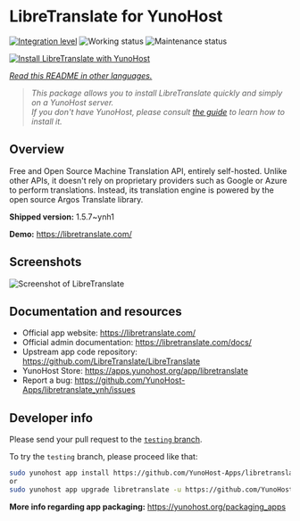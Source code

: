 <!--
N.B.: This README was automatically generated by <https://github.com/YunoHost/apps/tree/master/tools/readme_generator>
It shall NOT be edited by hand.
-->

# LibreTranslate for YunoHost

[![Integration level](https://dash.yunohost.org/integration/libretranslate.svg)](https://dash.yunohost.org/appci/app/libretranslate) ![Working status](https://ci-apps.yunohost.org/ci/badges/libretranslate.status.svg) ![Maintenance status](https://ci-apps.yunohost.org/ci/badges/libretranslate.maintain.svg)

[![Install LibreTranslate with YunoHost](https://install-app.yunohost.org/install-with-yunohost.svg)](https://install-app.yunohost.org/?app=libretranslate)

*[Read this README in other languages.](./ALL_README.md)*

> *This package allows you to install LibreTranslate quickly and simply on a YunoHost server.*  
> *If you don't have YunoHost, please consult [the guide](https://yunohost.org/install) to learn how to install it.*

## Overview

Free and Open Source Machine Translation API, entirely self-hosted. Unlike other APIs, it doesn't rely on proprietary providers such as Google or Azure to perform translations. Instead, its translation engine is powered by the open source Argos Translate library.


**Shipped version:** 1.5.7~ynh1

**Demo:** <https://libretranslate.com/>

## Screenshots

![Screenshot of LibreTranslate](./doc/screenshots/screenshot.png)

## Documentation and resources

- Official app website: <https://libretranslate.com/>
- Official admin documentation: <https://libretranslate.com/docs/>
- Upstream app code repository: <https://github.com/LibreTranslate/LibreTranslate>
- YunoHost Store: <https://apps.yunohost.org/app/libretranslate>
- Report a bug: <https://github.com/YunoHost-Apps/libretranslate_ynh/issues>

## Developer info

Please send your pull request to the [`testing` branch](https://github.com/YunoHost-Apps/libretranslate_ynh/tree/testing).

To try the `testing` branch, please proceed like that:

```bash
sudo yunohost app install https://github.com/YunoHost-Apps/libretranslate_ynh/tree/testing --debug
or
sudo yunohost app upgrade libretranslate -u https://github.com/YunoHost-Apps/libretranslate_ynh/tree/testing --debug
```

**More info regarding app packaging:** <https://yunohost.org/packaging_apps>
